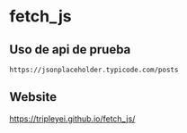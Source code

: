 # fetch_js

## Uso de api de prueba

~~~~
https://jsonplaceholder.typicode.com/posts
~~~~
## Website
<a href="https://tripleyei.github.io/fetch_js/">https://tripleyei.github.io/fetch_js/</a>
